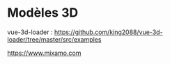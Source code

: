 
# Modèles 3D

vue-3d-loader : https://github.com/king2088/vue-3d-loader/tree/master/src/examples

https://www.mixamo.com

